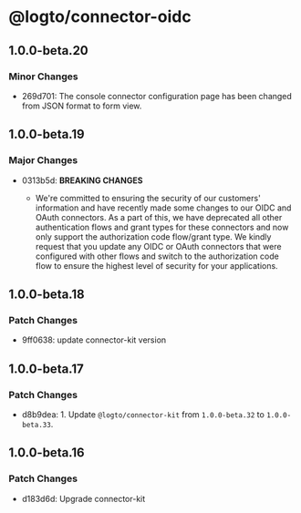 # @logto/connector-oidc

## 1.0.0-beta.20

### Minor Changes

- 269d701: The console connector configuration page has been changed from JSON format to form view.

## 1.0.0-beta.19

### Major Changes

- 0313b5d: **BREAKING CHANGES**

  - We're committed to ensuring the security of our customers' information and have recently made some changes to our OIDC and OAuth connectors. As a part of this, we have deprecated all other authentication flows and grant types for these connectors and now only support the authorization code flow/grant type. We kindly request that you update any OIDC or OAuth connectors that were configured with other flows and switch to the authorization code flow to ensure the highest level of security for your applications.

## 1.0.0-beta.18

### Patch Changes

- 9ff0638: update connector-kit version

## 1.0.0-beta.17

### Patch Changes

- d8b9dea: 1. Update `@logto/connector-kit` from `1.0.0-beta.32` to `1.0.0-beta.33`.

## 1.0.0-beta.16

### Patch Changes

- d183d6d: Upgrade connector-kit
